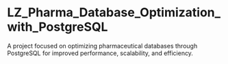 # LZ_Pharma_Database_Optimization_with_PostgreSQL  

A project focused on optimizing pharmaceutical databases through PostgreSQL for improved performance, scalability, and efficiency.  
